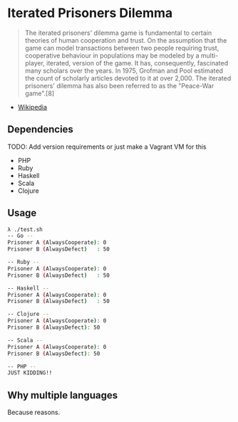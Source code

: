 # Iterated Prisoners Dilemma

> The iterated prisoners' dilemma game is fundamental to certain theories of human cooperation and trust. On the assumption that the game can model transactions between two people requiring trust, cooperative behaviour in populations may be modeled by a multi-player, iterated, version of the game. It has, consequently, fascinated many scholars over the years. In 1975, Grofman and Pool estimated the count of scholarly articles devoted to it at over 2,000. The iterated prisoners' dilemma has also been referred to as the "Peace-War game".[8]
- [Wikipedia](http://en.wikipedia.org/wiki/Prisoner%27s_dilemma#The_iterated_prisoners.27_dilemma)

## Dependencies

TODO: Add version requirements or just make a Vagrant VM for this

* PHP
* Ruby
* Haskell
* Scala
* Clojure

## Usage

```bash
λ ./test.sh
-- Go --
Prisoner A (AlwaysCooperate): 0
Prisoner B (AlwaysDefect)   : 50

-- Ruby --
Prisoner A (AlwaysCooperate): 0
Prisoner B (AlwaysDefect)   : 50

-- Haskell --
Prisoner A (AlwaysCooperate): 0
Prisoner B (AlwaysDefect)   : 50

-- Clojure --
Prisoner A (AlwaysCooperate): 0
Prisoner B (AlwaysDefect): 50

-- Scala --
Prisoner A (AlwaysCooperate): 0
Prisoner B (AlwaysDefect): 50

-- PHP --
JUST KIDDING!!
```

## Why multiple languages

Because reasons.
